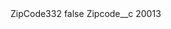 <?xml version="1.0" encoding="UTF-8"?>
<CustomMetadata xmlns="http://soap.sforce.com/2006/04/metadata" xmlns:xsi="http://www.w3.org/2001/XMLSchema-instance" xmlns:xsd="http://www.w3.org/2001/XMLSchema">
    <label>ZipCode332</label>
    <protected>false</protected>
    <values>
        <field>Zipcode__c</field>
        <value xsi:type="xsd:string">20013</value>
    </values>
</CustomMetadata>
